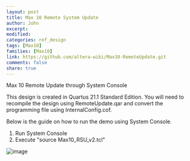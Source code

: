```yaml
---
layout: post
title: Max 10 Remote System Update
author: John
excerpt:
modified:
categories: ref_design
tags: [Max10]
families: [Max10]
link: https://github.com/altera-wiki/Max10-RemoteUpdate.git
comments: false
share: true
---
```


Max 10 Remote Update through System Console

This design is created in Quartus 21.1 Standard Edition. You will need to recompile the design using RemoteUpdate.qar and convert the programming file using InternalConfig.cof.

Below is the guide on how to run the demo using System Console.
1. Run System Console
2. Execute "source Max10_RSU_v2.tcl"

![image](https://github.com/altera-wiki/Max10-RemoteUpdate/blob/main/image/console.jpg?raw=true)

